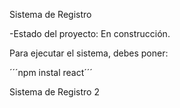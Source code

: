 <hi> Sistema de Registro </h1>

-Estado del proyecto: En construcción.

Para ejecutar el sistema, debes poner:

´´´npm instal react´´´

Sistema de Registro 2
